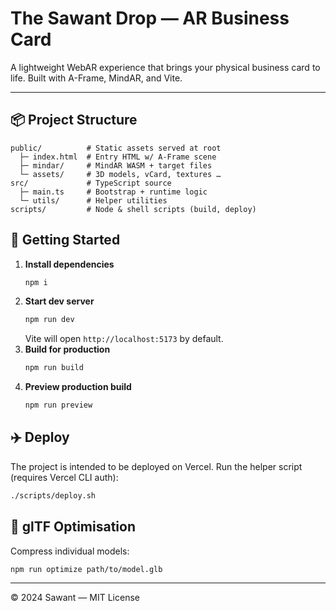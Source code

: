 # The Sawant Drop — AR Business Card

A lightweight WebAR experience that brings your physical business card to life. Built with A-Frame, MindAR, and Vite.

---

## 📦 Project Structure

```
public/          # Static assets served at root
  ├─ index.html  # Entry HTML w/ A-Frame scene
  ├─ mindar/     # MindAR WASM + target files
  └─ assets/     # 3D models, vCard, textures …
src/             # TypeScript source
  ├─ main.ts     # Bootstrap + runtime logic
  └─ utils/      # Helper utilities
scripts/         # Node & shell scripts (build, deploy)
```

## 🚀 Getting Started

1. **Install dependencies**
   ```bash
   npm i
   ```
2. **Start dev server**
   ```bash
   npm run dev
   ```
   Vite will open `http://localhost:5173` by default.
3. **Build for production**
   ```bash
   npm run build
   ```
4. **Preview production build**
   ```bash
   npm run preview
   ```

## ✈️ Deploy

The project is intended to be deployed on Vercel.
Run the helper script (requires Vercel CLI auth):

```bash
./scripts/deploy.sh
```

## 🔧 glTF Optimisation

Compress individual models:
```bash
npm run optimize path/to/model.glb
```

---

© 2024 Sawant — MIT License
